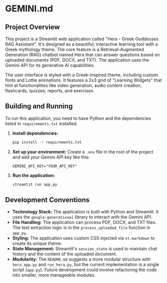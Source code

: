 
# GEMINI.md

## Project Overview

This project is a Streamlit web application called "Hera - Greek Goddesses RAG Assistant". It's designed as a beautiful, interactive learning tool with a Greek mythology theme. The core feature is a Retrieval-Augmented Generation (RAG) chatbot named Hera that can answer questions based on uploaded documents (PDF, DOCX, and TXT). The application uses the Gemini API for its generative AI capabilities.

The user interface is styled with a Greek-inspired theme, including custom fonts and Lottie animations. It features a 2x3 grid of "Learning Widgets" that hint at functionalities like video generation, audio content creation, flashcards, quizzes, reports, and exercises.

## Building and Running

To run this application, you need to have Python and the dependencies listed in `requirements.txt` installed.

1.  **Install dependencies:**
    ```bash
    pip install -r requirements.txt
    ```

2.  **Set up your environment:**
    Create a `.env` file in the root of the project and add your Gemini API key like this:
    ```
    GEMINI_API_KEY="YOUR_API_KEY"
    ```

3.  **Run the application:**
    ```bash
    streamlit run app.py
    ```

## Development Conventions

*   **Technology Stack:** The application is built with Python and Streamlit. It uses the `google-generativeai` library to interact with the Gemini API.
*   **File Handling:** The application can process PDF, DOCX, and TXT files. The text extraction logic is in the `process_uploaded_file` function in `app.py`.
*   **Styling:** The application uses custom CSS injected via `st.markdown` to create its unique theme.
*   **State Management:** Streamlit's `session_state` is used to maintain chat history and the content of the uploaded document.
*   **Modularity:** The `README.md` suggests a more modular structure with `hera_app.py` and `run_hera.py`, but the current implementation is a single script (`app.py`). Future development could involve refactoring the code into smaller, more manageable modules.
